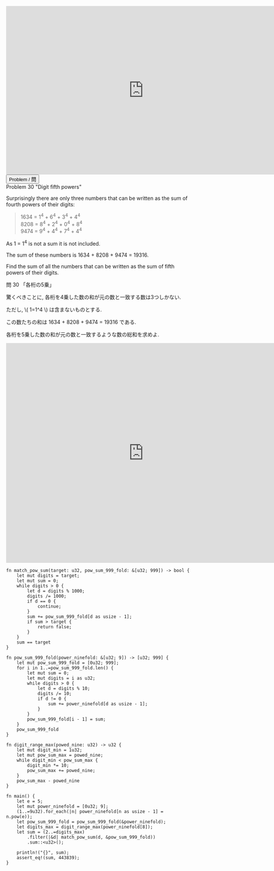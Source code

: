 <html><iframe src="https://docs.google.com/presentation/d/e/2PACX-1vRoiWWblcSHsZfzlRjD8JN9zSxxlT7YkOgkrY06vvNEkkwsxw3YHISIR7ioJsQfNgzC-Yl-6DVieOVN/embed?start=false&loop=false&delayms=60000" frameborder="0" width="750" height="460" allowfullscreen="true" mozallowfullscreen="true" webkitallowfullscreen="true"></iframe></html>

<html>
<button class="accordion" onclick="toggle('the-accordion');">Problem / 問</button>
<div id="the-accordion" class="panel w3-hide">
Problem 30 "Digit fifth powers"

<p>Surprisingly there are only three numbers that can be written as the sum of fourth powers of their digits:</p>
<blockquote>1634 = 1<sup>4</sup> + 6<sup>4</sup> + 3<sup>4</sup> + 4<sup>4</sup><br />
8208 = 8<sup>4</sup> + 2<sup>4</sup> + 0<sup>4</sup> + 8<sup>4</sup><br />
9474 = 9<sup>4</sup> + 4<sup>4</sup> + 7<sup>4</sup> + 4<sup>4</sup></blockquote>
<p class="smaller">As 1 = 1<sup>4</sup> is not a sum it is not included.</p>
<p>The sum of these numbers is 1634 + 8208 + 9474 = 19316.</p>
<p>Find the sum of all the numbers that can be written as the sum of fifth powers of their digits.</p>



問 30 「各桁の5乗」

驚くべきことに, 各桁を4乗した数の和が元の数と一致する数は3つしかない.

ただし, \\( 1=1^4 \\) は含まないものとする.

この数たちの和は 1634 + 8208 + 9474 = 19316 である.

各桁を5乗した数の和が元の数と一致するような数の総和を求めよ.
</div>
</html>


<html><iframe frameborder="0" width="750" height="600" src="https://play.rust-lang.org/?version=stable&mode=debug&edition=2018&code=fn%20power_digit_sum(mut%20n%3A%20u32%2C%20exp%3A%20u32)%20-%3E%20u32%20%7B%0A%20%20%20%20let%20mut%20sum%20%3D%200u32%3B%0A%20%20%20%20while%20n%20%3E%200%20%7B%0A%20%20%20%20%20%20%20%20let%20d%20%3D%20n%20%25%2010%3B%0A%20%20%20%20%20%20%20%20n%20%2F%3D%2010%3B%0A%20%20%20%20%20%20%20%20sum%20%2B%3D%20d.pow(exp)%3B%0A%20%20%20%20%7D%0A%20%20%20%20sum%0A%7D%0A%0Afn%20power_digit_sum_mod(n%3A%20u32%2C%20exp%3A%20u32)%20-%3E%20u32%20%7B%0A%20%20%20%20let%20log10%20%3D%20(n%20as%20f32).log10()%20as%20u32%3B%0A%20%20%20%20(0..%3Dlog10)%0A%20%20%20%20%20%20%20%20.map(%7Ci%7C%2010u32.pow(i))%0A%20%20%20%20%20%20%20%20.map(%7Cp%7C%20((n%20%25%20(p%20*%2010)%20-%20n%20%25%20p)%20%2F%20p).pow(exp))%0A%20%20%20%20%20%20%20%20.sum()%0A%7D%0A%0Afn%20main()%20%7B%0A%20%20%20%20println!(%22%7B%7D%22%2C%20power_digit_sum(1634%2C%204))%3B%0A%20%20%20%20println!(%22%7B%7D%22%2C%20power_digit_sum_mod(1634%2C%204))%3B%0A%7D%0A"></iframe></html>

```rust,editable
fn match_pow_sum(target: u32, pow_sum_999_fold: &[u32; 999]) -> bool {
    let mut digits = target;
    let mut sum = 0;
    while digits > 0 {
        let d = digits % 1000;
        digits /= 1000;
        if d == 0 {
            continue;
        }
        sum += pow_sum_999_fold[d as usize - 1];
        if sum > target {
            return false;
        }
    }
    sum == target
}

fn pow_sum_999_fold(power_ninefold: &[u32; 9]) -> [u32; 999] {
    let mut pow_sum_999_fold = [0u32; 999];
    for i in 1..=pow_sum_999_fold.len() {
        let mut sum = 0;
        let mut digits = i as u32;
        while digits > 0 {
            let d = digits % 10;
            digits /= 10;
            if d != 0 {
                sum += power_ninefold[d as usize - 1];
            }
        }
        pow_sum_999_fold[i - 1] = sum;
    }
    pow_sum_999_fold
}

fn digit_range_max(powed_nine: u32) -> u32 {
    let mut digit_min = 1u32;
    let mut pow_sum_max = powed_nine;
    while digit_min < pow_sum_max {
        digit_min *= 10;
        pow_sum_max += powed_nine;
    }
    pow_sum_max - powed_nine
}

fn main() {
    let e = 5;
    let mut power_ninefold = [0u32; 9];
    (1..=9u32).for_each(|n| power_ninefold[n as usize - 1] = n.pow(e));
    let pow_sum_999_fold = pow_sum_999_fold(&power_ninefold);
    let digits_max = digit_range_max(power_ninefold[8]);
    let sum = (2..=digits_max)
        .filter(|&d| match_pow_sum(d, &pow_sum_999_fold))
        .sum::<u32>();

    println!("{}", sum);
    assert_eq!(sum, 443839);
}
```
